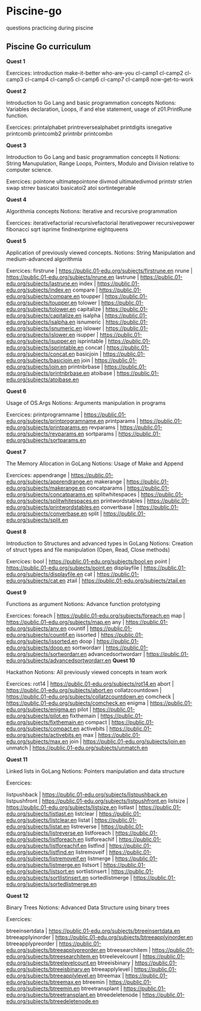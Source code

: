 # Piscine-go

questions practicing during piscine

## Piscine Go curriculum

**Quest 1**

Exercices:
introduction 
make-it-better
who-are-you
cl-camp1 
cl-camp2 
cl-camp3
cl-camp4 
cl-camp5 
cl-camp6 
cl-camp7 
cl-camp8 
now-get-to-work

**Quest 2**

Introduction to Go Lang and basic programmation concepts
Notions: Variables declaration, Loops, if and else statement, usage of z01.PrintRune function.

Exercices:
printalphabet
printreversealphabet
printdigits 
isnegative
printcomb
printcomb2 
printnbr
printcombn 

**Quest 3**

Introduction to Go Lang and basic programmation concepts II
Notions: String Manupulation, Range Loops, Pointers, Modulo and Division relative to computer science.

Exercices:
pointone 
ultimatepointone
divmod
ultimatedivmod
printstr 
strlen 
swap 
strrev
basicatoi 
basicatoi2
atoi 
sortintegerable 

**Quest 4**

Algorithmia concepts
Notions: Iterative and recursive programmation

Exercices:
iterativefactorial 
recursivefactorial
iterativepower 
recursivepower 
fibonacci 
sqrt 
isprime 
findnextprime 
eightqueens 

**Quest 5**

Application of previously viewed concepts.
Notions: String Manipulation and medium-advanced algorithmia

Exercices:
firstrune | https://public.01-edu.org/subjects/firstrune.en
nrune | https://public.01-edu.org/subjects/nrune.en
lastrune | https://public.01-edu.org/subjects/lastrune.en
index | https://public.01-edu.org/subjects/index.en
compare | https://public.01-edu.org/subjects/compare.en
toupper | https://public.01-edu.org/subjects/toupper.en
tolower | https://public.01-edu.org/subjects/tolower.en
capitalize | https://public.01-edu.org/subjects/capitalize.en
isalpha | https://public.01-edu.org/subjects/isalpha.en
isnumeric | https://public.01-edu.org/subjects/isnumeric.en
islower | https://public.01-edu.org/subjects/islower.en
isupper | https://public.01-edu.org/subjects/isupper.en
isprintable | https://public.01-edu.org/subjects/isprintable.en
concat | https://public.01-edu.org/subjects/concat.en
basicjoin | https://public.01-edu.org/subjects/basicjoin.en
join | https://public.01-edu.org/subjects/join.en
printnbrbase | https://public.01-edu.org/subjects/printnbrbase.en
atoibase | https://public.01-edu.org/subjects/atoibase.en

**Quest 6**

Usage of OS.Args
Notions: Arguments manipulation in programs

Exercices:
printprogramname | https://public.01-edu.org/subjects/printprogramname.en
printparams | https://public.01-edu.org/subjects/printparams.en
revparams | https://public.01-edu.org/subjects/revparams.en
sortparams | https://public.01-edu.org/subjects/sortparams.en

**Quest 7**

The Memory Allocation in GoLang
Notions: Usage of Make and Append

Exercices:
appendrange | https://public.01-edu.org/subjects/apprendrange.en
makerange | https://public.01-edu.org/subjects/makerange.en
concatparams | https://public.01-edu.org/subjects/concatparams.en
splitwhitespaces | https://public.01-edu.org/subjects/splitwhitespaces.en
printwordstables | https://public.01-edu.org/subjects/printwordstables.en
convertbase | https://public.01-edu.org/subjects/converbase.en
split | https://public.01-edu.org/subjects/split.en

**Quest 8**

Introduction to Structures and advanced types in GoLang
Notions: Creation of struct types and file manipulation (Open, Read, Close methods)

Exercices:
bool | https://public.01-edu.org/subjects/bool.en
point | https://public.01-edu.org/subjects/point.en
displayfile | https://public.01-edu.org/subjects/displayfile.en
cat | https://public.01-edu.org/subjects/cat.en
ztail | https://public.01-edu.org/subjects/ztail.en

**Quest 9**

Functions as argument
Notions: Advance function prototyping

Exercices:
foreach | https://public.01-edu.org/subjects/foreach.en
map | https://public.01-edu.org/subjects/map.en
any | https://public.01-edu.org/subjects/any.en
countif | https://public.01-edu.org/subjects/countif.en
issorted | https://public.01-edu.org/subjects/issorted.en
doop | https://public.01-edu.org/subjects/doop.en
sortwordarr | https://public.01-edu.org/subjects/sortwordarr.en
advancedsortwordarr | https://public.01-edu.org/subjects/advancedsortwordarr.en
**Quest 10**

Hackathon
Notions: All previously viewed concepts in team work

Exercices:
rot14 | https://public.01-edu.org/subjects/rot14.en
abort | https://public.01-edu.org/subjects/abort.en
collatzcountdown | https://public.01-edu.org/subjects/collatzcountdown.en
comcheck | https://public.01-edu.org/subjects/comcheck.en
enigma | https://public.01-edu.org/subjects/enigma.en
pilot | https://public.01-edu.org/subjects/pilot.en
fixthemain | https://public.01-edu.org/subjects/fixthemain.en
compact | https://public.01-edu.org/subjects/compact.en
activebits | https://public.01-edu.org/subjects/activebits.en
max | https://public.01-edu.org/subjects/max.en
join | https://public.01-edu.org/subjects/join.en
unmatch | https://public.01-edu.org/subjects/unmatch.en

**Quest 11**

Linked lists in GoLang
Notions: Pointers manipulation and data structure

Exercices:

listpushback | https://public.01-edu.org/subjects/listpushback.en
listpushfront | https://public.01-edu.org/subjects/listpushfront.en
listsize | https://public.01-edu.org/subjects/listsize.en
listlast | https://public.01-edu.org/subjects/listlast.en
listclear | https://public.01-edu.org/subjects/listclear.en
listat | https://public.01-edu.org/subjects/listat.en
listreverse | https://public.01-edu.org/subjects/listreverse.en
listforeach | https://public.01-edu.org/subjects/listforeach.en
listforeachif | https://public.01-edu.org/subjects/listforeachif.en
listfind | https://public.01-edu.org/subjects/listfind.en
listremoveif | https://public.01-edu.org/subjects/listremoveif.en
listmerge | https://public.01-edu.org/subjects/listmerge.en
listsort | https://public.01-edu.org/subjects/listsort.en
sortlistinsert | https://public.01-edu.org/subjects/sortlistinsert.en
sortedlistmerge | https://public.01-edu.org/subjects/sortedlistmerge.en

**Quest 12**

Binary Trees
Notions: Advanced Data Structure using binary trees

Exercices:

btreeinsertdata | https://public.01-edu.org/subjects/btreeinsertdata.en
btreeapplyinorder | https://public.01-edu.org/subjects/btreeapplyinorder.en
btreeapplypreorder | https://public.01-edu.org/subjects/btreeapplypreorder.en
btreesearchitem | https://public.01-edu.org/subjects/btreesearchitem.en
btreelevelcount | https://public.01-edu.org/subjects/btreelevelcount.en
btreeisbinary | https://public.01-edu.org/subjects/btreeisbinary.en
btreeapplylevel | https://public.01-edu.org/subjects/btreeapplylevel.en
btreemax | https://public.01-edu.org/subjects/btreemax.en
btreemin | https://public.01-edu.org/subjects/btreemin.en
btreetransplant | https://public.01-edu.org/subjects/btreetransplant.en
btreedeletenode | https://public.01-edu.org/subjects/btreedeletenode.en